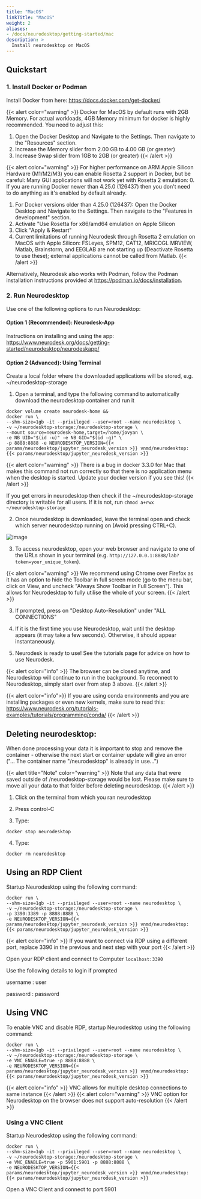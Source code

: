 ```yaml
---
title: "MacOS"
linkTitle: "MacOS"
weight: 2
aliases:
- /docs/neurodesktop/getting-started/mac
description: >
  Install neurodesktop on MacOS
---
```


## Quickstart
### 1. Install Docker or Podman
Install Docker from here: https://docs.docker.com/get-docker/ 

{{< alert color="warning" >}}
Docker for MacOS by default runs with 2GB Memory. For actual workloads, 4GB Memory minimum for docker is highly recommended. You need to adjust this: 
1. Open the Docker Desktop and Navigate to the Settings. Then navigate to the "Resources" section. 
2. Increase the Memory slider from 2.00 GB to 4.00 GB (or greater)
3. Increase Swap slider from 1GB to 2GB (or greater)
{{< /alert >}}

{{< alert color="warning" >}}
For higher performance on ARM Apple Silicon Hardware (M1/M2/M3) you can enable Rosetta 2 support in Docker, but be careful: Many GUI applications will not work yet with Rosetta 2 emulation:
0. If you are running Docker newer than 4.25.0 (126437) then you don't need to do anything as it's enabled by default already.
1. For Docker versions older than 4.25.0 (126437): Open the Docker Desktop and Navigate to the Settings. Then navigate to the "Features in development" section. 
2. Activate "Use Rosetta for x86/amd64 emulation on Apple Silicon
3. Click "Apply & Restart"
4. Current limitations of running Neurodesk through Rosetta 2 emulation on MacOS with Apple Silicon: FSLeyes, SPM12, CAT12, MRICOGL MRVIEW, Matlab, Brainstorm, and EEGLAB are not starting up (Deactivate Rosetta to use these); external applications cannot be called from Matlab.
{{< /alert >}}

Alternatively, Neurodesk also works with Podman, follow the Podman installation instructions provided at https://podman.io/docs/installation.

### 2. Run Neurodesktop
Use one of the following options to run Neurodesktop:

#### Option 1 (Recommended): Neurodesk-App
Instructions on installing and using the app: https://www.neurodesk.org/docs/getting-started/neurodesktop/neurodeskapp/

#### Option 2 (Advanced): Using Terminal
Create a local folder where the downloaded applications will be stored, e.g. ~/neurodesktop-storage 

1. Open a terminal, and type the following command to automatically download the neurodesktop container and run it

```shell
docker volume create neurodesk-home &&
docker run \
--shm-size=1gb -it --privileged --user=root --name neurodesktop \
-v ~/neurodesktop-storage:/neurodesktop-storage \
--mount source=neurodesk-home,target=/home/jovyan \
-e NB_UID="$(id -u)" -e NB_GID="$(id -g)" \
-p 8888:8888 -e NEURODESKTOP_VERSION={{< params/neurodesktop/jupyter_neurodesk_version >}} vnmd/neurodesktop:{{< params/neurodesktop/jupyter_neurodesk_version >}}
```

<!-- neurodesktop version found in neurodesk.github.io/data/neurodesktop.toml -->

{{< alert color="warning" >}}
There is a bug in docker 3.3.0 for Mac that makes this command not run correctly so that there is no application menu when the desktop is started. Update your docker version if you see this!
{{< /alert >}}

If you get errors in neurodesktop then check if the ~/neurodesktop-storage directory is writable for all users. If it is not, run `chmod a+rwx ~/neurodesktop-storage`

2. Once neurodesktop is downloaded, leave the terminal open and check which server neurodesktop running on (Avoid pressing CTRL+C).

![image](/static/docs/getting-started/neurodeskapp/terminal_token.png)

3. To access neurodesktop, open your web browser and navigate to one of the URLs shown in your terminal (e.g. `http://127.0.0.1:8888/lab?token=your_unique_token`).

{{< alert color="warning" >}}
We recommend using Chrome over Firefox as it has an option to hide the Toolbar in full screen mode (go to the menu bar, click on View, and uncheck "Always Show Toolbar in Full Screen"). This allows for Neurodesktop to fully utilise the whole of your screen.
{{< /alert >}}

3. If prompted, press on "Desktop Auto-Resolution" under "ALL CONNECTIONS"

4. If it is the first time you use Neurodesktop, wait until the desktop appears (it may take a few seconds). Otherwise, it should appear instantaneously.

5. Neurodesk is ready to use! See the tutorials page for advice on how to use Neurodesk.     

{{< alert color="info" >}}
The browser can be closed anytime, and Neurodesktop will continue to run in the background. To reconnect to Neurodesktop, simply start over from step 3 above.
{{< /alert >}}

{{< alert color="info">}}
If you are using conda environments and you are installing packages or even new kernels, make sure to read this: https://www.neurodesk.org/tutorials-examples/tutorials/programming/conda/
{{< /alert >}}

## Deleting neurodesktop:
When done processing your data it is important to stop and remove the container - otherwise the next start or container update will give an error ("... The container name "/neurodesktop" is already in use...")

{{< alert title="Note" color="warning" >}}
Note that any data that were saved outside of /neurodesktop-storage would be lost. Please make sure to move all your data to that folder before deleting neurodesktop.
{{< /alert >}}

1. Click on the terminal from which you ran neurodesktop

2. Press control-C

3. Type:
```shell
docker stop neurodesktop
```
4. Type:
```shell
docker rm neurodesktop
```

## Using an RDP Client
Startup Neurodesktop using the following command:

```shell
docker run \
--shm-size=1gb -it --privileged --user=root --name neurodesktop \
-v ~/neurodesktop-storage:/neurodesktop-storage \
-p 3390:3389 -p 8888:8888 \
-e NEURODESKTOP_VERSION={{< params/neurodesktop/jupyter_neurodesk_version >}} vnmd/neurodesktop:{{< params/neurodesktop/jupyter_neurodesk_version >}}
```
{{< alert color="info" >}}
If you want to connect via RDP using a different port, replace 3390 in the previous and next step with your port
{{< /alert >}}

Open your RDP client and connect to Computer `localhost:3390`

Use the following details to login if prompted

username
: user

password
: password

## Using VNC

To enable VNC and disable RDP, startup Neurodesktop using the following command:

```shell
docker run \
--shm-size=1gb -it --privileged --user=root --name neurodesktop \
-v ~/neurodesktop-storage:/neurodesktop-storage \
-e VNC_ENABLE=true -p 8888:8888 \
-e NEURODESKTOP_VERSION={{< params/neurodesktop/jupyter_neurodesk_version >}} vnmd/neurodesktop:{{< params/neurodesktop/jupyter_neurodesk_version >}}
```

{{< alert color="info" >}}
VNC allows for multiple desktop connections to same instance
{{< /alert >}}
{{< alert color="warning" >}}
VNC option for Neurodesktop on the browser does not support auto-resolution 
{{< /alert >}}

### Using a VNC Client

Startup Neurodesktop using the following command:

```shell
docker run \
--shm-size=1gb -it --privileged --user=root --name neurodesktop \
-v ~/neurodesktop-storage:/neurodesktop-storage \
-e VNC_ENABLE=true -p 5901:5901 -p 8888:8888 \
-e NEURODESKTOP_VERSION={{< params/neurodesktop/jupyter_neurodesk_version >}} vnmd/neurodesktop:{{< params/neurodesktop/jupyter_neurodesk_version >}}
```

Open a VNC Client and connect to port 5901
